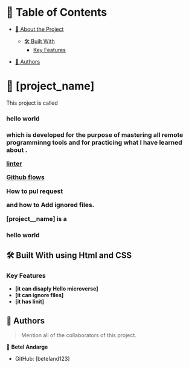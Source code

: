 <a name="readme-top"></a>

# 📗 Table of Contents

- [📖 About the Project](#about-project)
  - [🛠 Built With](#built-with)
    - [Key Features](#key-features)

- [👥 Authors](#authors)

# 📖 [project_name] <a name="about-project"></a>

This project is called <h3>hello world<h3>
which is developed for the purpose of mastering all remote programminng tools  and for practicing what I have learned about .
<p align="left"><a href="https://github.com/microverseinc/linters-config">linter</a></p>
<p align="left"><a href="https://github.com/microverseinc/curriculum-transversal-skills/blob/main/git-github/articles/github_flow.md">Github flows</a></p>
  <p align="left">How to pul request</p>
and how to Add ignored files.


**[project__name]** is a <h3>hello world</h3>

## 🛠 Built With <a name="built-with"> using Html and CSS</a>


### Key Features <a name="key-features"></a>



- **[it can disaply Hello microverse]**
- **[it can  ignore files]**
- **[it has linit]**




<!-- AUTHORS -->

## 👥 Authors <a name="authors"></a>

> Mention all of the collaborators of this project.

👤 **Betel Andarge**

- GitHub: [beteland123]




